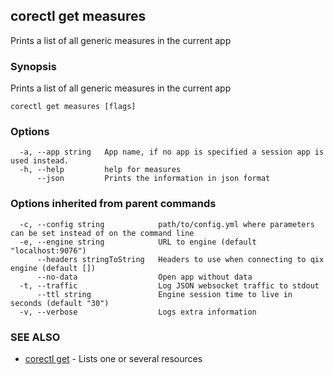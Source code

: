 ## corectl get measures

Prints a list of all generic measures in the current app

### Synopsis

Prints a list of all generic measures in the current app

```
corectl get measures [flags]
```

### Options

```
  -a, --app string   App name, if no app is specified a session app is used instead.
  -h, --help         help for measures
      --json         Prints the information in json format
```

### Options inherited from parent commands

```
  -c, --config string            path/to/config.yml where parameters can be set instead of on the command line
  -e, --engine string            URL to engine (default "localhost:9076")
      --headers stringToString   Headers to use when connecting to qix engine (default [])
      --no-data                  Open app without data
  -t, --traffic                  Log JSON websocket traffic to stdout
      --ttl string               Engine session time to live in seconds (default "30")
  -v, --verbose                  Logs extra information
```

### SEE ALSO

* [corectl get](corectl_get.md)	 - Lists one or several resources

